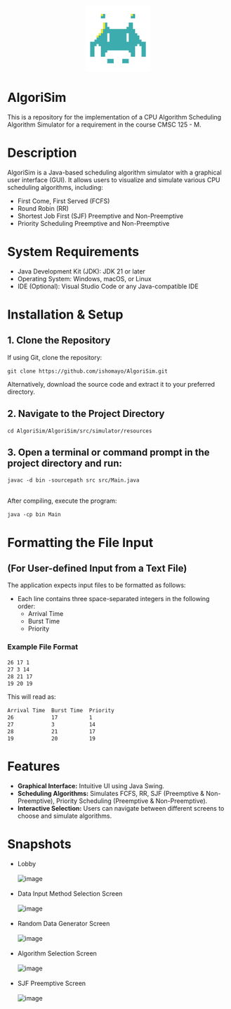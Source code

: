 <p align="center">
  <img src="icon.png" alt="Logo" width="150">
</p>

# AlgoriSim
This is a repository for the implementation of a CPU Algorithm Scheduling Algorithm Simulator for a requirement in the course CMSC 125 - M.

# Description
AlgoriSim is a Java-based scheduling algorithm simulator with a graphical user interface (GUI). It allows users to visualize and simulate various CPU scheduling algorithms, including:

* First Come, First Served (FCFS)
* Round Robin (RR)
* Shortest Job First (SJF) Preemptive and Non-Preemptive
* Priority Scheduling Preemptive and Non-Preemptive

# System Requirements
* Java Development Kit (JDK): JDK 21 or later
* Operating System: Windows, macOS, or Linux
* IDE (Optional): Visual Studio Code or any Java-compatible IDE

# Installation & Setup
## 1. Clone the Repository
If using Git, clone the repository:<br/>
```
git clone https://github.com/ishomayo/AlgoriSim.git
```
Alternatively, download the source code and extract it to your preferred directory.
## 2. Navigate to the Project Directory
```
cd AlgoriSim/AlgoriSim/src/simulator/resources
```
## 3. Open a terminal or command prompt in the project directory and run:
```
javac -d bin -sourcepath src src/Main.java
```
<br/> After compiling, execute the program: <br/>
```
java -cp bin Main
```
# Formatting the File Input 
## (For User-defined Input from a Text File)
The application expects input files to be formatted as follows:
* Each line contains three space-separated integers in the following order:
  - Arrival Time
  - Burst Time
  - Priority

### Example File Format
```
26 17 1  
27 3 14  
28 21 17  
19 20 19 
```
This will read as: <br/>
```
Arrival Time  Burst Time  Priority 
26            17          1  
27            3           14  
28            21          17  
19            20          19  
```
# Features
* **Graphical Interface:** Intuitive UI using Java Swing.
* **Scheduling Algorithms:** Simulates FCFS, RR, SJF (Preemptive & Non-Preemptive), Priority Scheduling (Preemptive & Non-Preemptive).
* **Interactive Selection:** Users can navigate between different screens to choose and simulate algorithms.

# Snapshots
* Lobby <br/><br/>![image](https://github.com/user-attachments/assets/8442e265-598e-456c-be96-61329451ec2b)<br/><br/>
* Data Input Method Selection Screen <br/><br/>![image](https://github.com/user-attachments/assets/4e6c9db8-b324-4ab1-af5b-4fc81fac07c2)<br/><br/>
* Random Data Generator Screen <br/><br/>![image](https://github.com/user-attachments/assets/4f6a1fc6-f65f-4bbc-99cc-2293158e61ac)<br/><br/>
* Algorithm Selection Screen <br/><br/>![image](https://github.com/user-attachments/assets/36859bd3-be93-4c8f-b929-e7ab692ae31d)<br/><br/>
* SJF Preemptive Screen <br/><br/>![image](https://github.com/user-attachments/assets/0f06f3bd-1087-4326-935d-d848a0da96de)<br/>






